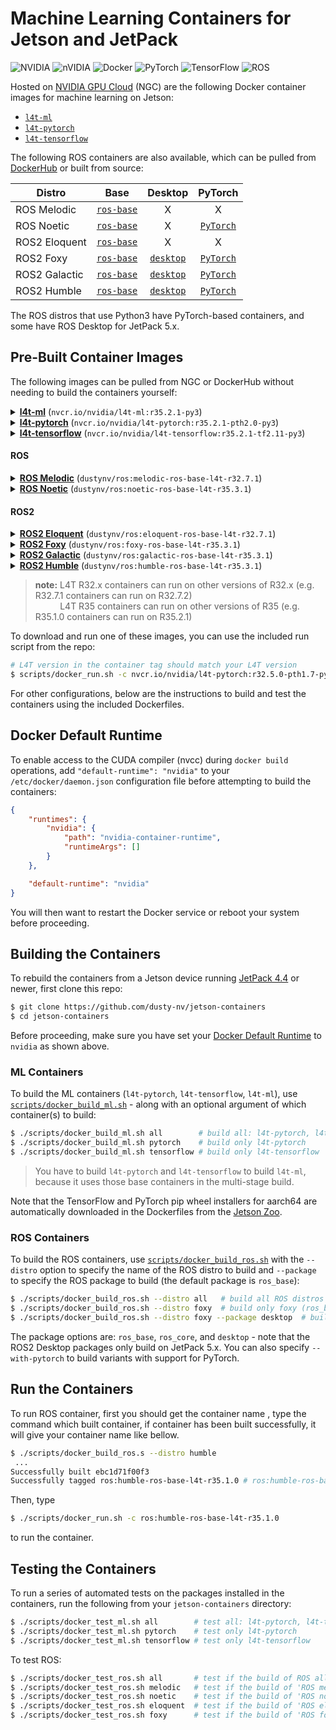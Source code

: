 # Machine Learning Containers for Jetson and JetPack

![NVIDIA](https://img.shields.io/static/v1?style=for-the-badge&message=NVIDIA&color=222222&logo=NVIDIA&logoColor=76B900&label=) ![nVIDIA](https://img.shields.io/badge/nVIDIA-%2376B900.svg?style=for-the-badge&logo=nVIDIA&logoColor=white) ![Docker](https://img.shields.io/badge/docker-%230db7ed.svg?style=for-the-badge&logo=docker&logoColor=white) ![PyTorch](https://img.shields.io/badge/PyTorch-%23EE4C2C.svg?style=for-the-badge&logo=PyTorch&logoColor=white) ![TensorFlow](https://img.shields.io/badge/TensorFlow-%23FF6F00.svg?style=for-the-badge&logo=TensorFlow&logoColor=white) ![ROS](https://img.shields.io/badge/ros-%230A0FF9.svg?style=for-the-badge&logo=ros&logoColor=white)

Hosted on [NVIDIA GPU Cloud](https://ngc.nvidia.com/catalog/containers?orderBy=modifiedDESC&query=L4T&quickFilter=containers&filters=) (NGC) are the following Docker container images for machine learning on Jetson:

* [`l4t-ml`](https://ngc.nvidia.com/catalog/containers/nvidia:l4t-ml)
* [`l4t-pytorch`](https://ngc.nvidia.com/catalog/containers/nvidia:l4t-pytorch)
* [`l4t-tensorflow`](https://ngc.nvidia.com/catalog/containers/nvidia:l4t-tensorflow)

The following ROS containers are also available, which can be pulled from [DockerHub](https://hub.docker.com/repository/docker/dustynv/ros) or built from source:

| Distro | Base | Desktop | PyTorch |
|----|:----:|:----:|:----:|
| ROS Melodic   | [`ros-base`](https://hub.docker.com/repository/registry-1.docker.io/dustynv/ros/tags?name=melodic)           | X | X |
| ROS Noetic    | [`ros-base`](https://hub.docker.com/repository/registry-1.docker.io/dustynv/ros/tags?name=noetic-ros-base)   | X | [`PyTorch`](https://hub.docker.com/repository/registry-1.docker.io/dustynv/ros/tags?name=noetic-pytorch) |
| ROS2 Eloquent | [`ros-base`](https://hub.docker.com/repository/registry-1.docker.io/dustynv/ros/tags?name=eloquent)          | X | X |
| ROS2 Foxy     | [`ros-base`](https://hub.docker.com/repository/registry-1.docker.io/dustynv/ros/tags?name=foxy-ros-base)     | [`desktop`](https://hub.docker.com/repository/registry-1.docker.io/dustynv/ros/tags?name=foxy-desktop) | [`PyTorch`](https://hub.docker.com/repository/registry-1.docker.io/dustynv/ros/tags?name=foxy-pytorch) |
| ROS2 Galactic | [`ros-base`](https://hub.docker.com/repository/registry-1.docker.io/dustynv/ros/tags?name=galactic-ros-base) | [`desktop`](https://hub.docker.com/repository/registry-1.docker.io/dustynv/ros/tags?name=galactic-desktop) | [`PyTorch`](https://hub.docker.com/repository/registry-1.docker.io/dustynv/ros/tags?name=galactic-pytorch) |
| ROS2 Humble   | [`ros-base`](https://hub.docker.com/repository/registry-1.docker.io/dustynv/ros/tags?name=humble-ros-base)   | [`desktop`](https://hub.docker.com/repository/registry-1.docker.io/dustynv/ros/tags?name=humble-desktop) | [`PyTorch`](https://hub.docker.com/repository/registry-1.docker.io/dustynv/ros/tags?name=humble-pytorch) |

The ROS distros that use Python3 have PyTorch-based containers, and some have ROS Desktop for JetPack 5.x.

## Pre-Built Container Images

The following images can be pulled from NGC or DockerHub without needing to build the containers yourself:

<details>
<summary>
<a href=https://ngc.nvidia.com/catalog/containers/nvidia:l4t-ml><b>l4t-ml</b></a> (<code>nvcr.io/nvidia/l4t-ml:r35.2.1-py3</code>)
</summary>
</br>

|                                                                                     | L4T Version | Container Tag                                      |
|-------------------------------------------------------------------------------------|:-----------:|----------------------------------------------------|
| [`l4t-ml`](https://ngc.nvidia.com/catalog/containers/nvidia:l4t-ml)                 |   R35.2.1   | `nvcr.io/nvidia/l4t-ml:r35.2.1-py3`                |
|                                                                                     |   R35.1.0   | `nvcr.io/nvidia/l4t-ml:r35.1.0-py3`                |
|                                                                                     |   R34.1.1   | `nvcr.io/nvidia/l4t-ml:r34.1.1-py3`                |
|                                                                                     |   R34.1.0   | `nvcr.io/nvidia/l4t-ml:r34.1.0-py3`                |
|                                                                                     |   R32.7.1   | `nvcr.io/nvidia/l4t-ml:r32.7.1-py3`                |
|                                                                                     |   R32.6.1   | `nvcr.io/nvidia/l4t-ml:r32.6.1-py3`                |
|                                                                                     |   R32.5.0*  | `nvcr.io/nvidia/l4t-ml:r32.5.0-py3`                |
|                                                                                     |   R32.4.4   | `nvcr.io/nvidia/l4t-ml:r32.4.4-py3`                |
|                                                                                     |   R32.4.3   | `nvcr.io/nvidia/l4t-ml:r32.4.3-py3`                |

</details>
<details>
<summary>
<a href=https://ngc.nvidia.com/catalog/containers/nvidia:l4t-pytorch><b>l4t-pytorch</b></a> (<code>nvcr.io/nvidia/l4t-pytorch:r35.2.1-pth2.0-py3</code>)
</summary>
</br>

|                                                                                     | L4T Version | Container Tag                                      |
|-------------------------------------------------------------------------------------|:-----------:|----------------------------------------------------|
| [`l4t-pytorch`](https://ngc.nvidia.com/catalog/containers/nvidia:l4t-pytorch)       |   R35.2.1   | `nvcr.io/nvidia/l4t-pytorch:r35.2.1-pth2.0-py3`    |
|                                                                                     |   R35.1.0   | `nvcr.io/nvidia/l4t-pytorch:r35.1.0-pth1.13-py3`   |
|                                                                                     |   R35.1.0   | `nvcr.io/nvidia/l4t-pytorch:r35.1.0-pth1.12-py3`   |
|                                                                                     |   R35.1.0   | `nvcr.io/nvidia/l4t-pytorch:r35.1.0-pth1.11-py3`   |
|                                                                                     |   R34.1.1   | `nvcr.io/nvidia/l4t-pytorch:r34.1.1-pth1.12-py3`   |
|                                                                                     |   R34.1.1   | `nvcr.io/nvidia/l4t-pytorch:r34.1.1-pth1.11-py3`   |
|                                                                                     |   R34.1.0   | `nvcr.io/nvidia/l4t-pytorch:r34.1.0-pth1.12-py3`   |
|                                                                                     |   R32.7.1   | `nvcr.io/nvidia/l4t-pytorch:r32.7.1-pth1.10-py3`   |
|                                                                                     |   R32.7.1   | `nvcr.io/nvidia/l4t-pytorch:r32.7.1-pth1.9-py3`    |
|                                                                                     |   R32.6.1   | `nvcr.io/nvidia/l4t-pytorch:r32.6.1-pth1.9-py3`    |
|                                                                                     |   R32.6.1   | `nvcr.io/nvidia/l4t-pytorch:r32.6.1-pth1.8-py3`    |
|                                                                                     |   R32.5.0*  | `nvcr.io/nvidia/l4t-pytorch:r32.5.0-pth1.7-py3`    |
|                                                                                     |   R32.5.0*  | `nvcr.io/nvidia/l4t-pytorch:r32.5.0-pth1.6-py3`    |
|                                                                                     |   R32.4.4   | `nvcr.io/nvidia/l4t-pytorch:r32.4.4-pth1.6-py3`    |
|                                                                                     |   R32.4.3   | `nvcr.io/nvidia/l4t-pytorch:r32.4.3-pth1.6-py3`    |

</details>
<details>
<summary>
<a href=https://ngc.nvidia.com/catalog/containers/nvidia:l4t-tensorflow><b>l4t-tensorflow</b></a> (<code>nvcr.io/nvidia/l4t-tensorflow:r35.2.1-tf2.11-py3</code>)
</summary>
</br>

|                                                                                     | L4T Version | Container Tag                                      |
|-------------------------------------------------------------------------------------|:-----------:|----------------------------------------------------|
| [`l4t-tensorflow`](https://ngc.nvidia.com/catalog/containers/nvidia:l4t-tensorflow) |   R35.2.1   | `nvcr.io/nvidia/l4t-tensorflow:r35.2.1-tf2.11-py3` |
|                                                                                     |   R35.1.0   | `nvcr.io/nvidia/l4t-tensorflow:r35.1.0-tf1.15-py3` |
|                                                                                     |   R35.1.0   | `nvcr.io/nvidia/l4t-tensorflow:r35.1.0-tf2.9-py3`  |
|                                                                                     |   R34.1.1   | `nvcr.io/nvidia/l4t-tensorflow:r34.1.1-tf1.15-py3` |
|                                                                                     |   R34.1.1   | `nvcr.io/nvidia/l4t-tensorflow:r34.1.1-tf2.8-py3`  |
|                                                                                     |   R34.1.0   | `nvcr.io/nvidia/l4t-tensorflow:r34.1.0-tf1.15-py3` |
|                                                                                     |   R34.1.0   | `nvcr.io/nvidia/l4t-tensorflow:r34.1.0-tf2.8-py3`  |
|                                                                                     |   R32.7.1   | `nvcr.io/nvidia/l4t-tensorflow:r32.7.1-tf1.15-py3` |
|                                                                                     |   R32.7.1   | `nvcr.io/nvidia/l4t-tensorflow:r32.7.1-tf2.7-py3`  |
|                                                                                     |   R32.6.1   | `nvcr.io/nvidia/l4t-tensorflow:r32.6.1-tf1.15-py3` |
|                                                                                     |   R32.6.1   | `nvcr.io/nvidia/l4t-tensorflow:r32.6.1-tf2.5-py3`  |
|                                                                                     |   R32.5.0*  | `nvcr.io/nvidia/l4t-tensorflow:r32.5.0-tf1.15-py3` |
|                                                                                     |   R32.5.0*  | `nvcr.io/nvidia/l4t-tensorflow:r32.5.0-tf2.3-py3`  |
|                                                                                     |   R32.4.4   | `nvcr.io/nvidia/l4t-tensorflow:r32.4.4-tf1.15-py3` |
|                                                                                     |   R32.4.4   | `nvcr.io/nvidia/l4t-tensorflow:r32.4.4-tf2.3-py3`  |
|                                                                                     |   R32.4.3   | `nvcr.io/nvidia/l4t-tensorflow:r32.4.3-tf1.15-py3` |
|                                                                                     |   R32.4.3   | `nvcr.io/nvidia/l4t-tensorflow:r32.4.3-tf2.2-py3`  |

</details>

#### ROS

<details>
<summary>
<a href=https://hub.docker.com/repository/registry-1.docker.io/dustynv/ros/tags?name=melodic><b>ROS Melodic</b></a> (<code>dustynv/ros:melodic-ros-base-l4t-r32.7.1</code>)
</summary>
</br>

|                                                                                     | L4T Version | Container Tag                                      |
|-------------------------------------------------------------------------------------|:-----------:|----------------------------------------------------|
| [`ROS Melodic`](https://hub.docker.com/repository/registry-1.docker.io/dustynv/ros/tags?name=melodic) <sup>(ros-base)</sup> |   R32.7.1   | `dustynv/ros:melodic-ros-base-l4t-r32.7.1`         |
|                                                                                     |   R32.6.1   | `dustynv/ros:melodic-ros-base-l4t-r32.6.1`         |
|                                                                                     |   R32.5.0*  | `dustynv/ros:melodic-ros-base-l4t-r32.5.0`         |
|                                                                                     |   R32.4.4   | `dustynv/ros:melodic-ros-base-l4t-r32.4.4`         |

</details>
<details>
<summary>
<a href=https://hub.docker.com/repository/registry-1.docker.io/dustynv/ros/tags?name=noetic><b>ROS Noetic</b></a> (<code>dustynv/ros:noetic-ros-base-l4t-r35.3.1</code>)
</summary>
</br>

|                                                                                     | L4T Version | Container Tag                                      |
|-------------------------------------------------------------------------------------|:-----------:|----------------------------------------------------|
| [`ROS Noetic`](https://hub.docker.com/repository/registry-1.docker.io/dustynv/ros/tags?name=noetic-ros-base) <sup>(ros-base)</sup> |   R35.3.1   | `dustynv/ros:noetic-ros-base-l4t-r35.3.1`          |
|                                                                                     |   R35.2.1   | `dustynv/ros:noetic-ros-base-l4t-r35.2.1`          |
|                                                                                     |   R35.1.0   | `dustynv/ros:noetic-ros-base-l4t-r35.1.0`          |
|                                                                                     |   R34.1.1   | `dustynv/ros:noetic-ros-base-l4t-r34.1.1`          |
|                                                                                     |   R34.1.0   | `dustynv/ros:noetic-ros-base-l4t-r34.1.0`          |
|                                                                                     |   R32.7.1   | `dustynv/ros:noetic-ros-base-l4t-r32.7.1`          |
|                                                                                     |   R32.6.1   | `dustynv/ros:noetic-ros-base-l4t-r32.6.1`          |
|                                                                                     |   R32.5.0*  | `dustynv/ros:noetic-ros-base-l4t-r32.5.0`          |
|                                                                                     |   R32.4.4   | `dustynv/ros:noetic-ros-base-l4t-r32.4.4`          |
| [`ROS Noetic`](https://hub.docker.com/repository/registry-1.docker.io/dustynv/ros/tags?name=noetic-pytorch) <sup>(PyTorch)</sup> |   R35.3.1   | `dustynv/ros:noetic-pytorch-l4t-r35.3.1`          |
|                                                                                     |   R35.2.1   | `dustynv/ros:noetic-pytorch-l4t-r35.2.1`          |
|                                                                                     |   R35.1.0   | `dustynv/ros:noetic-pytorch-l4t-r35.1.0`          |
|                                                                                     |   R34.1.1   | `dustynv/ros:noetic-pytorch-l4t-r34.1.1`          |
|                                                                                     |   R34.1.0   | `dustynv/ros:noetic-pytorch-l4t-r34.1.0`          |
|                                                                                     |   R32.7.1   | `dustynv/ros:noetic-pytorch-l4t-r32.7.1`          |
|                                                                                     |   R32.6.1   | `dustynv/ros:noetic-pytorch-l4t-r32.6.1`          |
|                                                                                     |   R32.5.0*  | `dustynv/ros:noetic-pytorch-l4t-r32.5.0`          |
|                                                                                     |   R32.4.4   | `dustynv/ros:noetic-pytorch-l4t-r32.4.4`          |

</details>

#### ROS2

<details>
<summary>
<a href=https://hub.docker.com/repository/registry-1.docker.io/dustynv/ros/tags?name=eloquent><b>ROS2 Eloquent</b></a> (<code>dustynv/ros:eloquent-ros-base-l4t-r32.7.1</code>)
</summary>
</br>

|                                                                                     | L4T Version | Container Tag                                      |
|-------------------------------------------------------------------------------------|:-----------:|----------------------------------------------------|
| [`ROS2 Eloquent`](https://hub.docker.com/repository/registry-1.docker.io/dustynv/ros/tags?name=eloquent) <sup>(ros-base)</sup> |   R32.7.1   | `dustynv/ros:eloquent-ros-base-l4t-r32.7.1`        |
|                                                                                     |   R32.6.1   | `dustynv/ros:eloquent-ros-base-l4t-r32.6.1`        |
|                                                                                     |   R32.5.0*  | `dustynv/ros:eloquent-ros-base-l4t-r32.5.0`        |
|                                                                                     |   R32.4.4   | `dustynv/ros:eloquent-ros-base-l4t-r32.4.4`        |

</details>
<details>
<summary>
<a href=https://hub.docker.com/repository/registry-1.docker.io/dustynv/ros/tags?name=foxy><b>ROS2 Foxy</b></a> (<code>dustynv/ros:foxy-ros-base-l4t-r35.3.1</code>)
</summary>
</br>

|                                                                                     | L4T Version | Container Tag                                      |
|-------------------------------------------------------------------------------------|:-----------:|----------------------------------------------------|
| [`ROS2 Foxy`](https://hub.docker.com/repository/registry-1.docker.io/dustynv/ros/tags?name=foxy-ros-base) <sup>(ros-base)</sup> |   R35.3.1   | `dustynv/ros:foxy-ros-base-l4t-r35.3.1`            |
|                                                                                     |   R35.2.1   | `dustynv/ros:foxy-ros-base-l4t-r35.2.1`            |
|                                                                                     |   R35.1.0   | `dustynv/ros:foxy-ros-base-l4t-r35.1.0`            |
|                                                                                     |   R34.1.1   | `dustynv/ros:foxy-ros-base-l4t-r34.1.1`            |
|                                                                                     |   R34.1.0   | `dustynv/ros:foxy-ros-base-l4t-r34.1.0`            |
|                                                                                     |   R32.7.1   | `dustynv/ros:foxy-ros-base-l4t-r32.7.1`            |
|                                                                                     |   R32.6.1   | `dustynv/ros:foxy-ros-base-l4t-r32.6.1`            |
|                                                                                     |   R32.5.0*  | `dustynv/ros:foxy-ros-base-l4t-r32.5.0`            |
|                                                                                     |   R32.4.4   | `dustynv/ros:foxy-ros-base-l4t-r32.4.4`            |
| [`ROS2 Foxy`](https://hub.docker.com/repository/registry-1.docker.io/dustynv/ros/tags?name=foxy-desktop) <sup>(desktop)</sup> |   R35.3.1   | `dustynv/ros:foxy-desktop-l4t-r35.3.1`          |
|                                                                                     |   R35.1.0   | `dustynv/ros:foxy-desktop-l4t-r35.2.1`          |
|                                                                                     |   R35.1.0   | `dustynv/ros:foxy-desktop-l4t-r35.1.0`          |
|                                                                                     |   R34.1.1   | `dustynv/ros:foxy-desktop-l4t-r34.1.1`          |
| [`ROS2 Foxy`](https://hub.docker.com/repository/registry-1.docker.io/dustynv/ros/tags?name=foxy-pytorch) <sup>(PyTorch)</sup> |   R35.3.1   | `dustynv/ros:foxy-pytorch-l4t-r35.3.1`            |
|                                                                                     |   R35.2.1   | `dustynv/ros:foxy-pytorch-l4t-r35.2.1`            |
|                                                                                     |   R35.1.0   | `dustynv/ros:foxy-pytorch-l4t-r35.1.0`            |
|                                                                                     |   R34.1.1   | `dustynv/ros:foxy-pytorch-l4t-r34.1.1`            |
|                                                                                     |   R34.1.0   | `dustynv/ros:foxy-pytorch-l4t-r34.1.0`            |
|                                                                                     |   R32.7.1   | `dustynv/ros:foxy-pytorch-l4t-r32.7.1`            |
|                                                                                     |   R32.6.1   | `dustynv/ros:foxy-pytorch-l4t-r32.6.1`            |
|                                                                                     |   R32.5.0*  | `dustynv/ros:foxy-pytorch-l4t-r32.5.0`            |
|                                                                                     |   R32.4.4   | `dustynv/ros:foxy-pytorch-l4t-r32.4.4`            |

</details>
<details>
<summary>
<a href=https://hub.docker.com/repository/registry-1.docker.io/dustynv/ros/tags?name=galactic><b>ROS2 Galactic</b></a> (<code>dustynv/ros:galactic-ros-base-l4t-r35.3.1</code>)
</summary>
</br>

|                                                                                     | L4T Version | Container Tag                                      |
|-------------------------------------------------------------------------------------|:-----------:|----------------------------------------------------|
| [`ROS2 Galactic`](https://hub.docker.com/repository/registry-1.docker.io/dustynv/ros/tags?name=galactic-ros-base) <sup>(ros-base)</sup> |   R35.3.1   | `dustynv/ros:galactic-ros-base-l4t-r35.3.1`        |
|                                                                                     |   R35.2.1   | `dustynv/ros:galactic-ros-base-l4t-r35.2.1`        |
|                                                                                     |   R35.1.0   | `dustynv/ros:galactic-ros-base-l4t-r35.1.0`        |
|                                                                                     |   R34.1.1   | `dustynv/ros:galactic-ros-base-l4t-r34.1.1`        |
|                                                                                     |   R34.1.0   | `dustynv/ros:galactic-ros-base-l4t-r34.1.0`        |
|                                                                                     |   R32.7.1   | `dustynv/ros:galactic-ros-base-l4t-r32.7.1`        |
|                                                                                     |   R32.6.1   | `dustynv/ros:galactic-ros-base-l4t-r32.6.1`        |
|                                                                                     |   R32.5.0*  | `dustynv/ros:galactic-ros-base-l4t-r32.5.0`        |
|                                                                                     |   R32.4.4   | `dustynv/ros:galactic-ros-base-l4t-r32.4.4`        |
| [`ROS2 Galactic`](https://hub.docker.com/repository/registry-1.docker.io/dustynv/ros/tags?name=galactic-desktop) <sup>(desktop)</sup> |   R35.3.1   | `dustynv/ros:galactic-desktop-l4t-r35.3.1`          |
|                                                                                     |   R35.2.1   | `dustynv/ros:galactic-desktop-l4t-r35.2.1`          |
|                                                                                     |   R35.1.0   | `dustynv/ros:galactic-desktop-l4t-r35.1.0`          |
|                                                                                     |   R34.1.1   | `dustynv/ros:galactic-desktop-l4t-r34.1.1`        |
| [`ROS2 Galactic`](https://hub.docker.com/repository/registry-1.docker.io/dustynv/ros/tags?name=galactic-pytorch) <sup>(PyTorch)</sup> |   R35.3.1   | `dustynv/ros:galactic-pytorch-l4t-r35.3.1`        |
|                                                                                     |   R35.2.1   | `dustynv/ros:galactic-pytorch-l4t-r35.2.1`        |
|                                                                                     |   R35.1.0   | `dustynv/ros:galactic-pytorch-l4t-r35.1.0`        |
|                                                                                     |   R34.1.1   | `dustynv/ros:galactic-pytorch-l4t-r34.1.1`        |
|                                                                                     |   R34.1.0   | `dustynv/ros:galactic-pytorch-l4t-r34.1.0`        |
|                                                                                     |   R32.7.1   | `dustynv/ros:galactic-pytorch-l4t-r32.7.1`        |
|                                                                                     |   R32.6.1   | `dustynv/ros:galactic-pytorch-l4t-r32.6.1`        |
|                                                                                     |   R32.5.0*  | `dustynv/ros:galactic-pytorch-l4t-r32.5.0`        |
|                                                                                     |   R32.4.4   | `dustynv/ros:galactic-pytorch-l4t-r32.4.4`        |

</details>
<details>
<summary>
<a href=https://hub.docker.com/repository/registry-1.docker.io/dustynv/ros/tags?name=humble><b>ROS2 Humble</b></a> (<code>dustynv/ros:humble-ros-base-l4t-r35.3.1</code>)
</summary>
</br>

|                                                                                     | L4T Version | Container Tag                                      |
|-------------------------------------------------------------------------------------|:-----------:|----------------------------------------------------|
| [`ROS2 Humble`](https://hub.docker.com/repository/registry-1.docker.io/dustynv/ros/tags?name=humble-ros-base) <sup>(ros-base)</sup> |   R35.3.1   | `dustynv/ros:humble-ros-base-l4t-r35.3.1`          |
|                                                                                     |   R35.2.1   | `dustynv/ros:humble-ros-base-l4t-r35.2.1`          |
|                                                                                     |   R35.1.0   | `dustynv/ros:humble-ros-base-l4t-r35.1.0`          |
|                                                                                     |   R34.1.1   | `dustynv/ros:humble-ros-base-l4t-r34.1.1`          |
|                                                                                     |   R34.1.0   | `dustynv/ros:humble-ros-base-l4t-r34.1.0`          |
|                                                                                     |   R32.7.1   | `dustynv/ros:humble-ros-base-l4t-r32.7.1`          |
| [`ROS2 Humble`](https://hub.docker.com/repository/registry-1.docker.io/dustynv/ros/tags?name=humble-desktop) <sup>(desktop)</sup> |   R35.3.1   | `dustynv/ros:humble-desktop-l4t-r35.3.1`          |
|                                                                                     |   R35.2.1   | `dustynv/ros:humble-desktop-l4t-r35.2.1`          |
|                                                                                     |   R35.1.0   | `dustynv/ros:humble-desktop-l4t-r35.1.0`          |
|                                                                                     |   R34.1.1   | `dustynv/ros:humble-desktop-l4t-r34.1.1`          |
|                                                                                     |   R32.7.1   | `dustynv/ros:humble-desktop-l4t-r32.7.1`          |
| [`ROS2 Humble`](https://hub.docker.com/repository/registry-1.docker.io/dustynv/ros/tags?name=humble-pytorch) <sup>(PyTorch)</sup> |   R35.3.1   | `dustynv/ros:humble-pytorch-l4t-r35.3.1`          |
|                                                                                     |   R35.2.1   | `dustynv/ros:humble-pytorch-l4t-r35.2.1`          |
|                                                                                     |   R35.1.0   | `dustynv/ros:humble-pytorch-l4t-r35.1.0`          |
|                                                                                     |   R34.1.1   | `dustynv/ros:humble-pytorch-l4t-r34.1.1`          |
|                                                                                     |   R34.1.0   | `dustynv/ros:humble-pytorch-l4t-r34.1.0`          |
|                                                                                     |   R32.7.1   | `dustynv/ros:humble-pytorch-l4t-r32.7.1`          |

</details>

> **note:** L4T R32.x containers can run on other versions of R32.x (e.g. R32.7.1 containers can run on R32.7.2)<br/>
> &nbsp;&nbsp;&nbsp;&nbsp;&nbsp;&nbsp;&nbsp;&nbsp;&nbsp; L4T R35 containers can run on other versions of R35 (e.g. R35.1.0 containers can run on R35.2.1)

To download and run one of these images, you can use the included run script from the repo:

``` bash
# L4T version in the container tag should match your L4T version
$ scripts/docker_run.sh -c nvcr.io/nvidia/l4t-pytorch:r32.5.0-pth1.7-py3
```

For other configurations, below are the instructions to build and test the containers using the included Dockerfiles.

## Docker Default Runtime

To enable access to the CUDA compiler (nvcc) during `docker build` operations, add `"default-runtime": "nvidia"` to your `/etc/docker/daemon.json` configuration file before attempting to build the containers:

``` json
{
    "runtimes": {
        "nvidia": {
            "path": "nvidia-container-runtime",
            "runtimeArgs": []
        }
    },

    "default-runtime": "nvidia"
}
```

You will then want to restart the Docker service or reboot your system before proceeding.

## Building the Containers

To rebuild the containers from a Jetson device running [JetPack 4.4](https://developer.nvidia.com/embedded/jetpack) or newer, first clone this repo:

``` bash
$ git clone https://github.com/dusty-nv/jetson-containers
$ cd jetson-containers
```

Before proceeding, make sure you have set your [Docker Default Runtime](#docker-default-runtime) to `nvidia` as shown above.

### ML Containers

To build the ML containers (`l4t-pytorch`, `l4t-tensorflow`, `l4t-ml`), use [`scripts/docker_build_ml.sh`](scripts/docker_build_ml.sh) - along with an optional argument of which container(s) to build: 

``` bash
$ ./scripts/docker_build_ml.sh all        # build all: l4t-pytorch, l4t-tensorflow, and l4t-ml
$ ./scripts/docker_build_ml.sh pytorch    # build only l4t-pytorch
$ ./scripts/docker_build_ml.sh tensorflow # build only l4t-tensorflow
```

> You have to build `l4t-pytorch` and `l4t-tensorflow` to build `l4t-ml`, because it uses those base containers in the multi-stage build.

Note that the TensorFlow and PyTorch pip wheel installers for aarch64 are automatically downloaded in the Dockerfiles from the [Jetson Zoo](https://elinux.org/Jetson_Zoo).

### ROS Containers

To build the ROS containers, use [`scripts/docker_build_ros.sh`](scripts/docker_build_ros.sh) with the `--distro` option to specify the name of the ROS distro to build and `--package` to specify the ROS package to build (the default package is `ros_base`):

``` bash
$ ./scripts/docker_build_ros.sh --distro all   # build all ROS distros (default)
$ ./scripts/docker_build_ros.sh --distro foxy  # build only foxy (ros_base)
$ ./scripts/docker_build_ros.sh --distro foxy --package desktop  # build foxy desktop (on JetPack 5.x)
```

The package options are:  `ros_base`, `ros_core`, and `desktop` - note that the ROS2 Desktop packages only build on JetPack 5.x.  You can also specify `--with-pytorch` to build variants with support for PyTorch. 

## Run the Containers

To run ROS container, first you should get the container name , type the command which built container, if container has been built successfully, it will give your container name like bellow.

```bash
$ ./scripts/docker_build_ros.s --distro humble
 ... 
Successfully built ebc1d71f00f3
Successfully tagged ros:humble-ros-base-l4t-r35.1.0 # ros:humble-ros-base-l4t-r35.1.0 is the container name
```

Then, type

```bash
$ ./scripts/docker_run.sh -c ros:humble-ros-base-l4t-r35.1.0
```

to run the container.

## Testing the Containers

To run a series of automated tests on the packages installed in the containers, run the following from your `jetson-containers` directory:

``` bash
$ ./scripts/docker_test_ml.sh all        # test all: l4t-pytorch, l4t-tensorflow, and l4t-ml
$ ./scripts/docker_test_ml.sh pytorch    # test only l4t-pytorch
$ ./scripts/docker_test_ml.sh tensorflow # test only l4t-tensorflow
```

To test ROS:

``` bash
$ ./scripts/docker_test_ros.sh all       # test if the build of ROS all was successful: 'melodic', 'noetic', 'eloquent', 'foxy'
$ ./scripts/docker_test_ros.sh melodic   # test if the build of 'ROS melodic' was successful
$ ./scripts/docker_test_ros.sh noetic    # test if the build of 'ROS noetic' was successful
$ ./scripts/docker_test_ros.sh eloquent  # test if the build of 'ROS eloquent' was successful
$ ./scripts/docker_test_ros.sh foxy      # test if the build of 'ROS foxy' was successful
```

